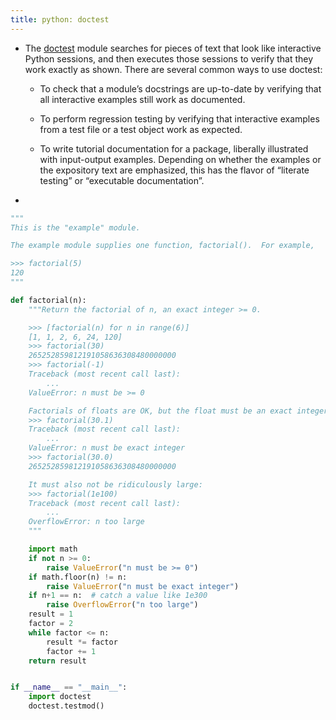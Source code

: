 ```yaml
---
title: python: doctest
---
```


- The [doctest](https://docs.python.org/3/library/doctest.html#module-doctest) module searches for pieces of text that look like interactive Python sessions, and then executes those sessions to verify that they work exactly as shown. There are several common ways to use doctest:
	 - To check that a module’s docstrings are up-to-date by verifying that all interactive examples still work as documented.

	 - To perform regression testing by verifying that interactive examples from a test file or a test object work as expected.

	 - To write tutorial documentation for a package, liberally illustrated with input-output examples. Depending on whether the examples or the expository text are emphasized, this has the flavor of “literate testing” or “executable documentation”.

- 
```python
"""
This is the "example" module.

The example module supplies one function, factorial().  For example,

>>> factorial(5)
120
"""

def factorial(n):
    """Return the factorial of n, an exact integer >= 0.

    >>> [factorial(n) for n in range(6)]
    [1, 1, 2, 6, 24, 120]
    >>> factorial(30)
    265252859812191058636308480000000
    >>> factorial(-1)
    Traceback (most recent call last):
        ...
    ValueError: n must be >= 0

    Factorials of floats are OK, but the float must be an exact integer:
    >>> factorial(30.1)
    Traceback (most recent call last):
        ...
    ValueError: n must be exact integer
    >>> factorial(30.0)
    265252859812191058636308480000000

    It must also not be ridiculously large:
    >>> factorial(1e100)
    Traceback (most recent call last):
        ...
    OverflowError: n too large
    """

    import math
    if not n >= 0:
        raise ValueError("n must be >= 0")
    if math.floor(n) != n:
        raise ValueError("n must be exact integer")
    if n+1 == n:  # catch a value like 1e300
        raise OverflowError("n too large")
    result = 1
    factor = 2
    while factor <= n:
        result *= factor
        factor += 1
    return result


if __name__ == "__main__":
    import doctest
    doctest.testmod()
```
